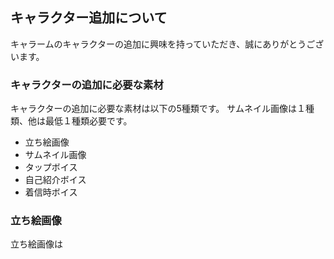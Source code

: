 ## キャラクター追加について

キャラームのキャラクターの追加に興味を持っていただき、誠にありがとうございます。


### キャラクターの追加に必要な素材

キャラクターの追加に必要な素材は以下の5種類です。
サムネイル画像は１種類、他は最低１種類必要です。

- 立ち絵画像
- サムネイル画像
- タップボイス
- 自己紹介ボイス
- 着信時ボイス


### 立ち絵画像

立ち絵画像は


